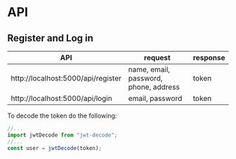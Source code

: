 # API

## Register and Log in
<center>

| API              | request    | response |
|------------------|--------|--------|
| http://localhost:5000/api/register| name, email, password, phone, address    | token |
| http://localhost:5000/api/login  | email, password    |  token | 

</center>

To decode the token do the following:

```js
//...
import jwtDecode from "jwt-decode";
//...
const user = jwtDecode(token);
```